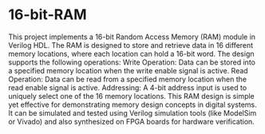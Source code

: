 # 16-bit-RAM
This project implements a 16-bit Random Access Memory (RAM) module in Verilog HDL. The RAM is designed to store and retrieve data in 16 different memory locations, where each location can hold a 16-bit word.
The design supports the following operations:
Write Operation: Data can be stored into a specified memory location when the write enable signal is active.
Read Operation: Data can be read from a specified memory location when the read enable signal is active.
Addressing: A 4-bit address input is used to uniquely select one of the 16 memory locations.
This RAM design is simple yet effective for demonstrating memory design concepts in digital systems. It can be simulated and tested using Verilog simulation tools (like ModelSim or Vivado) and also synthesized on FPGA boards for hardware verification.
